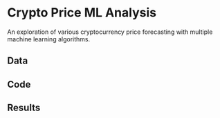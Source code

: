 # Crypto Price ML Analysis
An exploration of various cryptocurrency price forecasting with multiple machine learning algorithms.

## Data

## Code

## Results